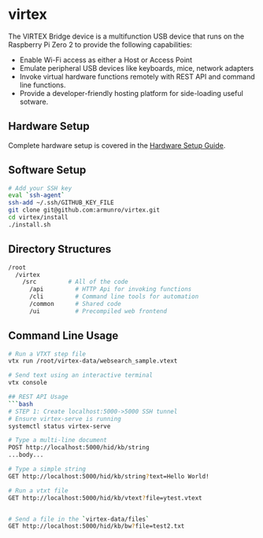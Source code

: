 # virtex

The VIRTEX Bridge device is a multifunction USB device that runs on the Raspberry Pi Zero 2 to provide the following capabilities:
- Enable Wi-Fi access as either a Host or Access Point
- Emulate peripheral USB devices like keyboards, mice, network adapters
- Invoke virtual hardware functions remotely with REST API and command line functions.
- Provide a developer-friendly hosting platform for side-loading useful sotware.



## Hardware Setup
Complete hardware setup is covered in the [Hardware Setup Guide](docs/HardwareSetup.md).

## Software Setup
```bash
# Add your SSH key
eval `ssh-agent`
ssh-add ~/.ssh/GITHUB_KEY_FILE
git clone git@github.com:armunro/virtex.git
cd virtex/install
./install.sh
```
## Directory Structures
```bash
/root
  /virtex
    /src         # All of the code
      /api         # HTTP Api for invoking functions
      /cli         # Command line tools for automation
      /common      # Shared code
      /ui          # Precompiled web frontend
```

## Command Line Usage
```bash
# Run a VTXT step file 
vtx run /root/virtex-data/websearch_sample.vtext

# Send text using an interactive terminal
vtx console

## REST API Usage
```bash
# STEP 1: Create localhost:5000->5000 SSH tunnel
# Ensure virtex-serve is running
systemctl status virtex-serve

# Type a multi-line document
POST http://localhost:5000/hid/kb/string
...body...

# Type a simple string
GET http://localhost:5000/hid/kb/string?text=Hello World!

# Run a vtxt file
GET http://localhost:5000/hid/kb/vtext?file=ytest.vtext


# Send a file in the `virtex-data/files`
GET http://localhost:5000/hid/kb/bw?file=test2.txt
```
